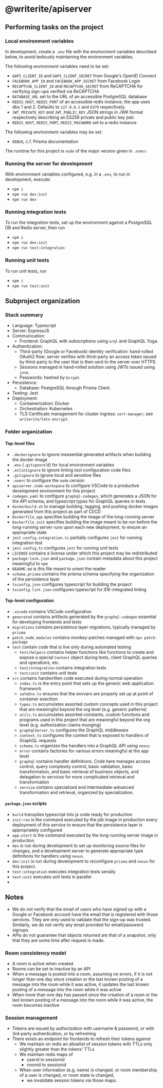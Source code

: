 # @writerite/apiserver

## Performing tasks on the project

### Local environment variables

In development, create a `.env` file with the environment variables described below, to avoid tediously maintaining the environment variables.

The following environment variables need to be set:

* `GAPI_CLIENT_ID` and `GAPI_CLIENT_SECRET` from Google's OpenID Connect
* `FACEBOOK_APP_ID` and `FACEBOOK_APP_SECRET` from Facebook Login
* `RECAPTCHA_CLIENT_ID` and `RECAPTCHA_SECRET` from ReCAPTCHA for verifying sign-ups verified via ReCAPTCHA
* `DATABASE_URL` set to the URL of an accessible PostgreSQL database
* `REDIS_HOST`, `REDIS_PORT` of an accessible redis instance; the app uses dbs 1 and 2. Defaults to `127.0.0.1` and `6379` respectively.
* `JWT_PRIVATE_KEY` and `JWT_PUBLIC_KEY` JSON strings in JWK format respectively describing an ES256 private and public key pair.
* `REDIS_HOST`, `REDIS_PORT`, `REDIS_PASSWORD` set to a redis instance

The following environment variables may be set:

* `DEBUG`, c.f. Prisma documentation

The runtime for this project is `node` of the major version given in `.nvmrc`

### Running the server for development

With environment variables configured, e.g. in a `.env`, to run in development, execute:

* `npm i`
* `npm run dev:init`
* `npm run dev`

### Running integration tests

To run the integration tests, set up the environment against a PostgreSQL DB and Redis server, then run

* `npm i`
* `npm run dev:init`
* `npm run test:integration`

### Running unit tests

To run unit tests, run

* `npm i`
* `npm run test:unit`

## Subproject organization

### Stack summary

* Language: Typescript
* Server: ExpressJS
* Communication:
  * Frontend: GraphQL with subscriptions using `urql` and GraphQL Yoga.
* Authentication:
  * Third-party (Google or Facebook) identity verification: hand-rolled OAuth2 flow; server verifies with third-party an access token issued by third-party to the user that is then sent to the server over HTTPS.
  * Sessions managed in hand-rolled solution using JWTs issued using `jose`.
  * Passwords: hashed by `bcrypt`.
* Persistence:
  * Database: PostgreSQL through Prisma Client.
* Testing: Jest
* Deployment:
  * Containerization: Docker
  * Orchestration: Kubernetes
  * TLS Certificate management for cluster ingress: `cert-manager`; see `writerite/lets-encrypt`.

### Folder organization

#### Top-level files

* `.dockerignore` to ignore inessential generated artifacts when building the docker image
* `.env` (`.gitignore`'d) for local environment variables
* `.eslintignore` to ignore linting tool configuration code files
* `.gitignore` to ignore local and sensitive files
* `.nvmrc` to configure the `node` cersion
* `apiserver.code-workspace` to configure VSCode to a productive development environment for this project
* `codegen.yaml` to configure `graphql-codegen`, which generates a JSON for the API schema, and typescript types for GraphQL queries in tests
* `dockerbuild.sh` to manage building, tagging, and pushing docker images generated from this project as part of CI/CD
* `Dockerfile_app` specifies building the image of the long-running server
* `Dockerfile_init` specifies building the image meant to be run before the long-running server runs upon each new deployment, to ensure an appropriate state
* `jest.config.integration.ts` partially configures `jest` for running integration test
* `jest.config.ts` configures `jest` for running unit tests
* `LICENSE` contains a license under which this project may be redistributed
* `package-lock.json` and `package.json` contain metadata about this project meaningful to `npm`
* `README.md` is this file meant to orient the reader
* `schema.prisma` contains the prisma schema specifying the organization of the persistence layer
* `tsconfig.json` configures typescript for building the project
* `tsconfig.lint.json` configures typescript for IDE-integrated linting

#### Top-level configuration

* `.vscode` contains VSCode configuration
* `generated` contains artifacts generated by the `graphql-codegen` essential for developing frontends and tests
* `migrations` contains persistence layer migrations, typically managed by `prisma`
* `patch_node_modules` contains monkey-patches managed with `npx patch-package`
* `test` contain code that is live only during automated testing
  * `test/helpers` contains helper functions like functions to create and expose a special `Context` object during tests, client GraphQL queries and operations, etc.
  * `test/integration` contains integration tests
  * `test/unit` contains unit tests
* `src` contains handwritten code executed during normal operation
  * `index.ts` is the entry point that sets up the generic web application framework
  * `safeEnv.ts` ensures that the envvars are properly set up at point of container execition
  * `types.ts` accumulates assorted custom concepts used in this project that are meaningful beyond the org level (e.g. generic patterns)
  * `utils.ts` accumulates assorted constants, custom functions and programs used in this project that are meaningful beyond the org level (e.g. authorization claims munging)
  * `graphqlServer.ts` configures the GraphQL middleware
  * `context.ts` configures the context that is exposed to handlers of GraphQL requests
  * `schema.ts` organizes the handlers into a GraphQL API using `nexus`
  * `error` contains factories for various errors meaningful at the app level
  * `graphql` contains handler definitions. Code here manages access control, query complexity control, basic validation, basic transformation, and basic retrieval of business objects, and delegation to services for more complicated retrieval and transformation
  * `service` contains specialized and intermediate-advanced transformation and retrieval, organized by specialization.

#### `package.json` scripts

* `build` transpiles typescript into js code ready for production
* `init:run` is the command executed by the job image in production every deployment of this service to ensure that the persistence layer is appropriately configured
* `app:start` is the command executed by the long-running server image in production
* `dev` is run during development to set up monitoring source files for changes, and a development server to generate appropriate type definitions for handlers using `nexus`.
* `dev:init` is run during development to reconfigure `prisma` and `nexus` for this project.
* `test:integration` executes integration tests serially
* `test:unit` executes unit tests in parallel
* 

## Notes

* We do not verify that the email of users who have signed up with a Google or Facebook account have the email that is registered with those services. They are only used to validate that the sign-up was trusted. Similarly, we do not verify any email provided for email/password signups.
* APIs do not guarantee that objects returned are that of a snapshot, only that they are some time after request is made.

### Room consistency model

* A room is active when created
* Rooms can be set to inactive by an API
* When a message is posted into a room, assuming no errors,
  if it is not longer than one day since creation or the last known
  posting of a message into the room while it was active, it updates
  the last known posting of a message into the room while it was active
* When more than one day has passed since the creation of a room or
  the last known posting of a message into the room while it was active,
  the room becomes inactive

### Session management

* Tokens are issued by authorization with username & password, or with 3rd-party authentication, or by refreshing
* There exists an endpoint for frontends to refresh their tokens against
  * We maintain on redis an allowlist of session tokens with TTLs only slightly greater than the tokens' TTLs
  * We maintain redis maps of
    * userid to sessionid
    * roomid to sessionid
  * When user information (e.g. name) is changed, or room membership of a user is changed, or room state is changed,
    * we invalidate session tokens via those maps.